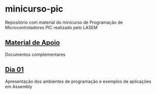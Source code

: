 # minicurso-pic
Repositório com material do minicurso de Programação de Microcontroladores PIC realizado pelo LASEM
## [Material de Apoio](https://github.com/fellipe-leandro/minicurso-pic/tree/master/Material%20de%20Apoio)
Documentos complementares
## [Dia 01](https://github.com/fellipe-leandro/minicurso-pic/tree/master/dia01)
Apresentação dos ambientes de programação e exemplos de aplicações em Assembly 
